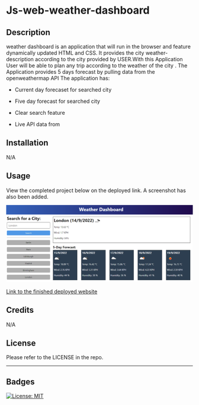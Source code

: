 # Js-web-weather-dashboard

## Description

weather dashboard is an application that will run in the browser and feature dynamically updated HTML and CSS. It provides the city weather- description according to the city provided by USER.With this Application User will be able to plan any trip according to the weather of the city . The Application provides 5 days forecast by pulling data from the openweathermap API
The application has:

 - Current day forecaset for searched city

  - Five day forecast for searched city
  - Clear search feature
  - Live API data from 

## Installation

N/A

## Usage

View the completed project below on the deployed link. A screenshot has also been added.

![My Portfolio](.\assets\images\10-server-side-apis-challenge-demo.png)

[Link to the finished deployed website](https://github.com/gavinaldred/js-weather-dashboard)

## Credits

N/A

## License

Please refer to the LICENSE in the repo.

---

## Badges

[![License: MIT](https://img.shields.io/badge/License-MIT-yellow.svg)](https://opensource.org/licenses/MIT)
